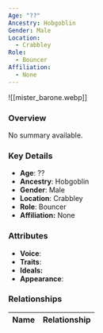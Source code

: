 ```yaml
---
Age: "??"
Ancestry: Hobgoblin
Gender: Male
Location:
  - Crabbley
Role:
  - Bouncer
Affiliation:
  - None
---
```


![[mister_barone.webp]]

### Overview
No summary available.

### Key Details
- **Age**: ??
- **Ancestry**: Hobgoblin
- **Gender**: Male
- **Location**: Crabbley
- **Role**: Bouncer
- **Affiliation:** None

### Attributes
- **Voice**: 
- **Traits**: 
- **Ideals:** 
- **Appearance**:

### Relationships

| Name  | Relationship |
| ----- | ------------ |
